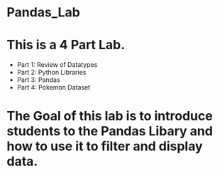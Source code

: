 # Pandas_Lab

# This is a 4 Part Lab.
  - Part 1: Review of Datatypes
  - Part 2: Python Libraries
  - Part 3: Pandas
  - Part 4: Pokemon Dataset
  
# The Goal of this lab is to introduce students to the Pandas Libary and how to use it to filter and display data.
